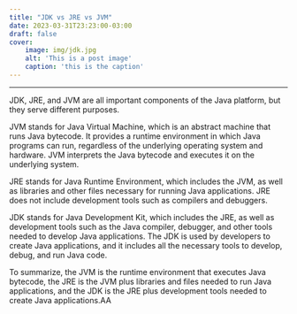 ```yaml
---
title: "JDK vs JRE vs JVM"
date: 2023-03-31T23:23:00-03:00
draft: false
cover: 
    image: img/jdk.jpg
    alt: 'This is a post image'
    caption: 'this is the caption'
---
```


---

JDK, JRE, and JVM are all important components of the Java platform, but they serve different purposes.

JVM stands for Java Virtual Machine, which is an abstract machine that runs Java bytecode. It provides a runtime environment in which Java programs can run, regardless of the underlying operating system and hardware. JVM interprets the Java bytecode and executes it on the underlying system.

JRE stands for Java Runtime Environment, which includes the JVM, as well as libraries and other files necessary for running Java applications. JRE does not include development tools such as compilers and debuggers.

JDK stands for Java Development Kit, which includes the JRE, as well as development tools such as the Java compiler, debugger, and other tools needed to develop Java applications. The JDK is used by developers to create Java applications, and it includes all the necessary tools to develop, debug, and run Java code.

To summarize, the JVM is the runtime environment that executes Java bytecode, the JRE is the JVM plus libraries and files needed to run Java applications, and the JDK is the JRE plus development tools needed to create Java applications.AA
